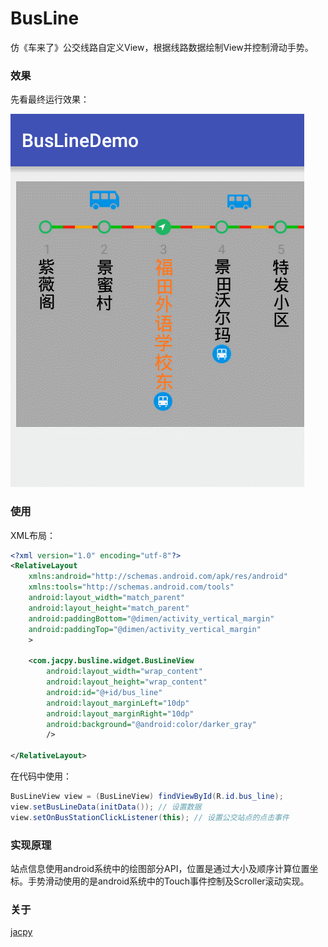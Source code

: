 # BusLine
仿《车来了》公交线路自定义View，根据线路数据绘制View并控制滑动手势。

### 效果
先看最终运行效果：

![效果图](./captures/bus_line.gif)

### 使用

XML布局：

```xml
<?xml version="1.0" encoding="utf-8"?>
<RelativeLayout
    xmlns:android="http://schemas.android.com/apk/res/android"
    xmlns:tools="http://schemas.android.com/tools"
    android:layout_width="match_parent"
    android:layout_height="match_parent"
    android:paddingBottom="@dimen/activity_vertical_margin"
    android:paddingTop="@dimen/activity_vertical_margin"
    >

    <com.jacpy.busline.widget.BusLineView
        android:layout_width="wrap_content"
        android:layout_height="wrap_content"
        android:id="@+id/bus_line"
        android:layout_marginLeft="10dp"
        android:layout_marginRight="10dp"
        android:background="@android:color/darker_gray"
        />

</RelativeLayout>

```
在代码中使用：

```java
BusLineView view = (BusLineView) findViewById(R.id.bus_line);
view.setBusLineData(initData()); // 设置数据
view.setOnBusStationClickListener(this); // 设置公交站点的点击事件
```


### 实现原理

站点信息使用android系统中的绘图部分API，位置是通过大小及顺序计算位置坐标。手势滑动使用的是android系统中的Touch事件控制及Scroller滚动实现。


### 关于

[jacpy](http://www.jacpy.com)

